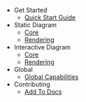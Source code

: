 -   Get Started
    -   [Quick Start Guide](/quick-start-guide "Quick Start Guide |ClearCalcs Custom Diagram Boilerplate")
-   Static Diagram
    -   [Core](/static-diagram-core "Understand the underlying technology and API for rendering the static diagrams")
    -   [Rendering](/static-diagram-rendering "How static diagrams are rendered in the sheet or print")
-   Interactive Diagram
    -   [Core](/interactive-diagram-core "Understand the underlying technology and API for rendering the interactive diagrams")
    -   [Rendering](/interactive-diagram-rendering "How interactive diagrams are rendered in the sheet")
-   Global
    -   [Global Capabilities](/global-capabilities "Time saving features")
-   Contributing
    -   [Add To Docs](/contributing-to-docs "How to contribute to docs")
